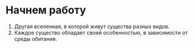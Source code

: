 # **Начнем работу**
1. Другая вселенная, в которой живут существа разных видов.
2. Каждое существо обладает своей особенностью, в зависимости от среды обитания.
